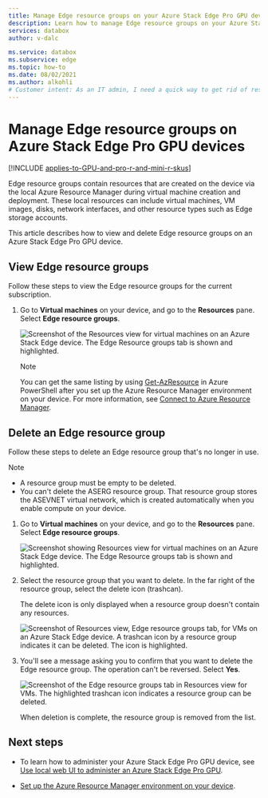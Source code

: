 ```yaml
---
title: Manage Edge resource groups on your Azure Stack Edge Pro GPU device
description: Learn how to manage Edge resource groups on your Azure Stack Edge Pro GPU, Azure Stack Edge Pro R, and Azure Stack Edge Mini R device via the Azure portal.
services: databox
author: v-dalc

ms.service: databox
ms.subservice: edge
ms.topic: how-to
ms.date: 08/02/2021
ms.author: alkohli
# Customer intent: As an IT admin, I need a quick way to get rid of resource groups no longer in use that were created for VMs on my Azure Stack Edge Pro GPU devices.
---
```


# Manage Edge resource groups on Azure Stack Edge Pro GPU devices

[!INCLUDE [applies-to-GPU-and-pro-r-and-mini-r-skus](../../includes/azure-stack-edge-applies-to-gpu-pro-r-mini-r-sku.md)]

Edge resource groups contain resources that are created on the device via the local Azure Resource Manager during virtual machine creation and deployment. These local resources can include virtual machines, VM images, disks, network interfaces, and other resource types such as Edge storage accounts.

This article describes how to view and delete Edge resource groups on an Azure Stack Edge Pro GPU device.

## View Edge resource groups

Follow these steps to view the Edge resource groups for the current subscription.

1. Go to **Virtual machines** on your device, and go to the **Resources** pane. Select **Edge resource groups**.

    ![Screenshot of the Resources view for virtual machines on an Azure Stack Edge device. The Edge Resource groups tab is shown and highlighted.](media/azure-stack-edge-gpu-manage-edge-resource-groups-portal/edge-resource-groups-01.png)

    > [!NOTE]
    > You can get the same listing by using [Get-AzResource](/powershell/module/az.resources/get-azresource) in Azure PowerShell after you set up the Azure Resource Manager environment on your device. For more information, see [Connect to Azure Resource Manager](azure-stack-edge-gpu-connect-resource-manager.md).


## Delete an Edge resource group

Follow these steps to delete an Edge resource group that's no longer in use.

> [!NOTE]
> - A resource group must be empty to be deleted. 
> - You can't delete the ASERG resource group. That resource group stores the ASEVNET virtual network, which is created automatically when you enable compute on your device.

1. Go to **Virtual machines** on your device, and go to the **Resources** pane. Select **Edge resource groups**.

    ![Screenshot showing Resources view for virtual machines on an Azure Stack Edge device. The Edge Resource groups tab is shown and highlighted.](media/azure-stack-edge-gpu-manage-edge-resource-groups-portal/edge-resource-groups-01.png)

1. Select the resource group that you want to delete. In the far right of the resource group, select the delete icon (trashcan).

   The delete icon is only displayed when a resource group doesn't contain any resources.

    ![Screenshot of Resources view, Edge resource groups tab, for VMs on an Azure Stack Edge device. A trashcan icon by a resource group indicates it can be deleted. The icon is highlighted.](media/azure-stack-edge-gpu-manage-edge-resource-groups-portal/edge-resource-groups-02.png)

1. You'll see a message asking you to confirm that you want to delete the Edge resource group. The operation can't be reversed. Select **Yes**.

    ![Screenshot of  the Edge resource groups tab  in Resources view for VMs. The highlighted trashcan icon indicates a resource group can be deleted.](./media/azure-stack-edge-gpu-manage-edge-resource-groups-portal/edge-resource-groups-03.png)

    When deletion is complete, the resource group is removed from the list.

## Next steps

- To learn how to administer your Azure Stack Edge Pro GPU device, see [Use local web UI to administer an Azure Stack Edge Pro GPU](azure-stack-edge-manage-access-power-connectivity-mode.md).

- [Set up the Azure Resource Manager environment on your device](azure-stack-edge-gpu-connect-resource-manager.md).